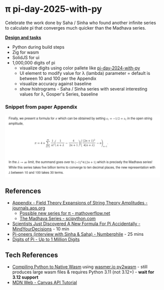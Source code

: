 # π pi-day-2025-with-py
Celebrate the work done by Saha / Sinha who found another infinite series to calculate pi that converges much quicker than the Madhava series.

**[Design and tasks](./TODO.md)**

* Python during build steps
* Zig for wasm
* SolidJS for ui
* 1,000,000 digits of pi
  * visualize digits using color pallete like [pi-day-2024-with-py](https://github.com/klmcwhirter/pi-day-2024-with-py)
  * UI element to modify value for λ (lambda) parameter = default is between 10 and 100 per the Appendix
  * visualize accuracy against baseline
  * show histrograms - Saha / Sinha series with several interesting values for λ, Gosper's Series, baseline

### Snippet from paper Appendix
![Appendix snippet](./docs/snippet.svg)

## References
* [Appendix - Field Theory Expansions of String Theory Amplitudes - journals.aps.org](https://journals.aps.org/prl/abstract/10.1103/PhysRevLett.132.221601#und4)
  * [Possible new series for π - mathoverflow.net](https://mathoverflow.net/questions/473931/possible-new-series-for-pi)
  * [The Madhava Series - scipython.com](https://scipython.com/book/chapter-2-the-core-python-language-i/questions/the-madhava-series/)
* [Scientists Just Discovered A New Formula For Pi Accidentally - MindYourDecisions](https://youtu.be/t1ZnptSEPI8) - 10 min
* [Pi-oneers (interview with Sinha & Saha) - Numberphile](https://youtu.be/2lvTjEZ-bbw) - 25 mins
* [Digits of Pi - Up to 1 Million Digits](https://www.angio.net/pi/digits.html)

## Tech References
* [Compiling Python to Native Wasm](https://youtu.be/_Gq273qvNMg) using [wasmer.io py2wasm](https://wasmer.io/posts/py2wasm-a-python-to-wasm-compiler) - still produces large wasm files & requires Python 3.11 (not 3.12+) - **wait for 3.12 support**
* [MDN Web - Canvas API Tutorial](https://developer.mozilla.org/en-US/docs/Web/API/Canvas_API/Tutorial)
